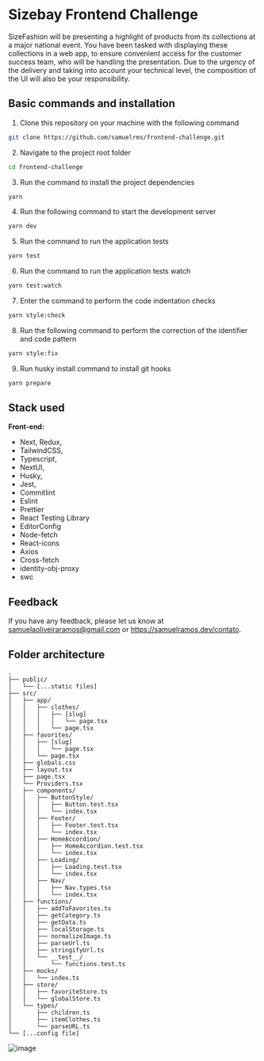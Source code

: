 # Sizebay Frontend Challenge

SizeFashion will be presenting a highlight of products from its collections at a major national event. You have been tasked with displaying these collections in a web app, to ensure convenient access for the customer success team, who will be handling the presentation. Due to the urgency of the delivery and taking into account your technical level, the composition of the UI will also be your responsibility.

## Basic commands and installation

1. Clone this repository on your machine with the following command

```bash
git clone https://github.com/samuelrms/frontend-challenge.git
```

2. Navigate to the project root folder

```bash
cd frontend-challenge
```

3. Run the command to install the project dependencies

```bash
yarn
```

4. Run the following command to start the development server

```bash
yarn dev
```

5. Run the command to run the application tests

```bash
yarn test
```

6. Run the command to run the application tests watch

```bash
yarn test:watch
```

7. Enter the command to perform the code indentation checks

```bash
yarn style:check
```

8. Run the following command to perform the correction of the identifier and code pattern

```bash
yarn style:fix
```

9. Run husky install command to install git hooks

```bash
yarn prepare
```

## Stack used

**Front-end:**
- Next, Redux, 
- TailwindCSS, 
- Typescript, 
- NextUI, 
- Husky, 
- Jest, 
- Commitlint
- Eslint
- Prettier
- React Testing Library
- EditorConfig
- Node-fetch
- React-icons
- Axios
- Cross-fetch
- identity-obj-proxy
- swc

## Feedback

If you have any feedback, please let us know at samuelaoliveiraramos@gmail.com or https://samuelramos.dev/contato.

## Folder architecture

	.
	├── public/
	│   └── [...static files]
	├── src/
	│   ├── app/
	│   │   ├── clothes/
	│   │   │   ├── [slug]
	│   │   │   │   └── page.tsx
	│   │   │   └── page.tsx
	│   ├── favorites/
	│   │   ├── [slug]
	│   │   │   └── page.tsx
	│   │   └── page.tsx
	│   ├── globals.css
	│   ├── layout.tsx
	│   ├── page.tsx
	│   └── Providers.tsx
	│   ├── components/
	│   │   ├── ButtonStyle/
	│   │   │   ├── Button.test.tsx
	│   │   │   └── index.tsx
	│   │   ├── Footer/
	│   │   │   ├── Footer.test.tsx
	│   │   │   └── index.tsx
	│   │   ├── HomeAccordion/
	│   │   │   ├── HomeAccordion.test.tsx
	│   │   │   └── index.tsx
	│   │   ├── Loading/
	│   │   │   ├── Loading.test.tsx
	│   │   │   └── index.tsx
	│   │   ├── Nav/
	│   │   │   ├── Nav.types.tsx
	│   │   │   └── index.tsx
	│   ├── functions/
	│   │   ├── addToFavorites.ts
	│   │   ├── getCategory.ts
	│   │   ├── getData.ts
	│   │   ├── localStorage.ts
	│   │   ├── normalizeImage.ts
	│   │   ├── parseUrl.ts
	│   │   ├── stringifyUrl.ts
	│   │   └── __test__/
	│   │       └── functions.test.ts
	│   ├── mocks/
	│   │   └── index.ts
	│   ├── store/
	│   │   ├── favoriteStore.ts
	│   │   └── globalStore.ts
	│   └── types/
	│       ├── children.ts
	│       ├── itemClothes.ts
	│       └── parseURL.ts
	└── [...config file]


 ![image](https://github.com/samuelrms/frontend-challenge/assets/92615688/a33160d7-93cb-4097-94f4-d78d761f3628)

